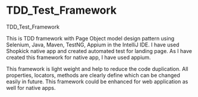 # TDD_Test_Framework
TDD_Test_Framework

This is TDD framework with Page Object model design pattern using Selenium, Java, Maven, TestNG, Appium in the IntelliJ IDE.
I have used Shopkick native app and created automated test for landing page. As I have created this framework for native app, I have used appium.

This framework is light weight and help to reduce the code duplication. All properties, locators, methods are clearly define which can be changed easily in future. This framework could be enhanced for web application as well for native apps.
